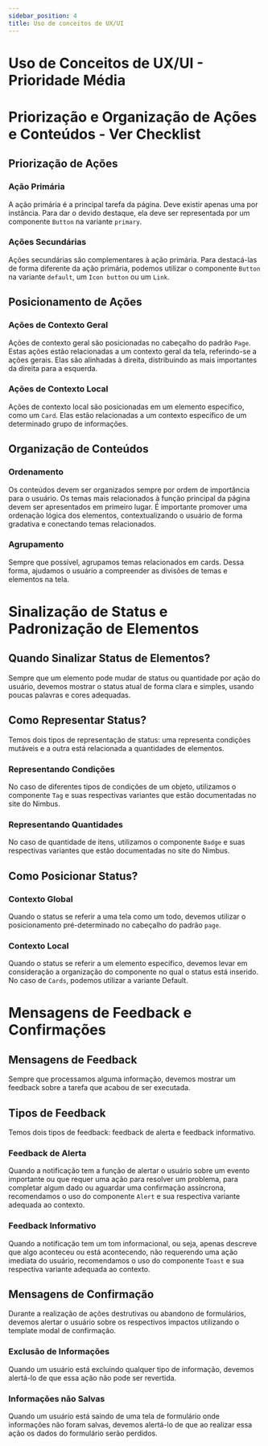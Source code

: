 ```yaml
---
sidebar_position: 4
title: Uso de conceitos de UX/UI
---
```


# Uso de Conceitos de UX/UI - Prioridade Média

# Priorização e Organização de Ações e Conteúdos - Ver Checklist

## Priorização de Ações

### Ação Primária

A ação primária é a principal tarefa da página. Deve existir apenas uma por instância. Para dar o devido destaque, ela deve ser representada por um componente `Button` na variante `primary`.

### Ações Secundárias

Ações secundárias são complementares à ação primária. Para destacá-las de forma diferente da ação primária, podemos utilizar o componente `Button` na variante `default`, um `Icon button` ou um `Link`.

## Posicionamento de Ações

### Ações de Contexto Geral

Ações de contexto geral são posicionadas no cabeçalho do padrão `Page`. Estas ações estão relacionadas a um contexto geral da tela, referindo-se a ações gerais. Elas são alinhadas à direita, distribuindo as mais importantes da direita para a esquerda.

### Ações de Contexto Local

Ações de contexto local são posicionadas em um elemento específico, como um `Card`. Elas estão relacionadas a um contexto específico de um determinado grupo de informações.

## Organização de Conteúdos

### Ordenamento

Os conteúdos devem ser organizados sempre por ordem de importância para o usuário. Os temas mais relacionados à função principal da página devem ser apresentados em primeiro lugar. É importante promover uma ordenação lógica dos elementos, contextualizando o usuário de forma gradativa e conectando temas relacionados.

### Agrupamento

Sempre que possível, agrupamos temas relacionados em cards. Dessa forma, ajudamos o usuário a compreender as divisões de temas e elementos na tela.

# Sinalização de Status e Padronização de Elementos

## Quando Sinalizar Status de Elementos?

Sempre que um elemento pode mudar de status ou quantidade por ação do usuário, devemos mostrar o status atual de forma clara e simples, usando poucas palavras e cores adequadas.

## Como Representar Status?

Temos dois tipos de representação de status: uma representa condições mutáveis e a outra está relacionada a quantidades de elementos.

### Representando Condições

No caso de diferentes tipos de condições de um objeto, utilizamos o componente `Tag` e suas respectivas variantes que estão documentadas no site do Nimbus.

### Representando Quantidades

No caso de quantidade de itens, utilizamos o componente `Badge` e suas respectivas variantes que estão documentadas no site do Nimbus.

## Como Posicionar Status?

### Contexto Global

Quando o status se referir a uma tela como um todo, devemos utilizar o posicionamento pré-determinado no cabeçalho do padrão `page`.

### Contexto Local

Quando o status se referir a um elemento específico, devemos levar em consideração a organização do componente no qual o status está inserido. No caso de `Cards`, podemos utilizar a variante Default.

# Mensagens de Feedback e Confirmações

## Mensagens de Feedback

Sempre que processamos alguma informação, devemos mostrar um feedback sobre a tarefa que acabou de ser executada.

## Tipos de Feedback

Temos dois tipos de feedback: feedback de alerta e feedback informativo.

### Feedback de Alerta

Quando a notificação tem a função de alertar o usuário sobre um evento importante ou que requer uma ação para resolver um problema, para completar algum dado ou aguardar uma confirmação assíncrona, recomendamos o uso do componente `Alert` e sua respectiva variante adequada ao contexto.

### Feedback Informativo

Quando a notificação tem um tom informacional, ou seja, apenas descreve que algo aconteceu ou está acontecendo, não requerendo uma ação imediata do usuário, recomendamos o uso do componente `Toast` e sua respectiva variante adequada ao contexto.

## Mensagens de Confirmação

Durante a realização de ações destrutivas ou abandono de formulários, devemos alertar o usuário sobre os respectivos impactos utilizando o template modal de confirmação.

### Exclusão de Informações

Quando um usuário está excluindo qualquer tipo de informação, devemos alertá-lo de que essa ação não pode ser revertida.

### Informações não Salvas

Quando um usuário está saindo de uma tela de formulário onde informações não foram salvas, devemos alertá-lo de que ao realizar essa ação os dados do formulário serão perdidos.
